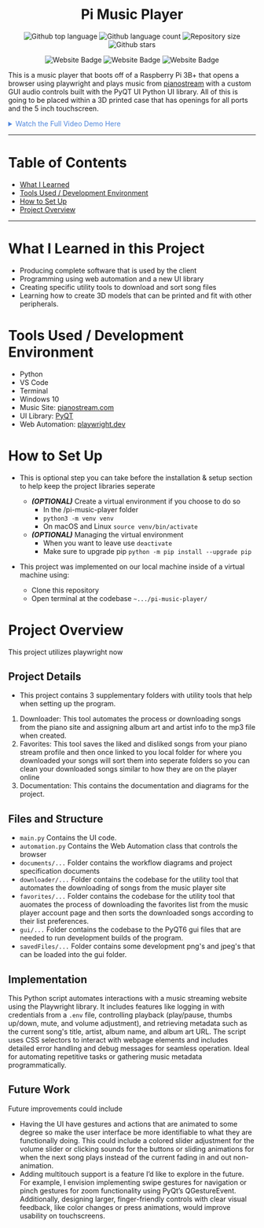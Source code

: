 


<h1 align="center">Pi Music Player</h1>

<p align="center">
  <img alt="Github top language" src="https://img.shields.io/github/languages/top/mitchellkolb/pi-music-player?color=A22846">

  <img alt="Github language count" src="https://img.shields.io/github/languages/count/mitchellkolb/pi-music-player?color=A22846">

  <img alt="Repository size" src="https://img.shields.io/github/repo-size/mitchellkolb/pi-music-player?color=A22846">

  <img alt="Github stars" src="https://img.shields.io/github/stars/mitchellkolb/pi-music-player?color=A22846" />
</p>

<p align="center">
<img
    src="https://img.shields.io/badge/Python-3776AB?style=for-the-badge&logo=Python&logoColor=white"
    alt="Website Badge" />
<img
    src="https://img.shields.io/badge/raspberrypi-A22846?style=for-the-badge&logo=raspberrypi&logoColor=white"
    alt="Website Badge" />
<img
    src="https://img.shields.io/badge/PyQT6-41cd52?style=for-the-badge&logo=qt&logoColor=white"
    alt="Website Badge" />
</p>

This is a music player that boots off of a Raspberry Pi 3B+ that opens a browser using playwright and plays music from [pianostream](http://pianostream.com/) with a custom GUI audio controls built with the PyQT UI Python UI library. All of this is going to be placed within a 3D printed case that has openings for all ports and the 5 inch touchscreen.


<details>
<summary style="color:#5087dd">Watch the Full Video Demo Here</summary>

[![Full Video Demo Here](https://img.youtube.com/vi/VidKEY/0.jpg)](https://www.youtube.com/watch?v=VidKEY)

</details>

---


# Table of Contents
- [What I Learned](#what-i-learned-in-this-project)
- [Tools Used / Development Environment](#tools-used--development-environment)
- [How to Set Up](#how-to-set-up)
- [Project Overview](#project-overview)


---

# What I Learned in this Project
- Producing complete software that is used by the client
- Programming using web automation and a new UI library
- Creating specific utility tools to download and sort song files
- Learning how to create 3D models that can be printed and fit with other peripherals.



# Tools Used / Development Environment
- Python
- VS Code
- Terminal
- Windows 10
- Music Site: [pianostream.com](http://pianostream.com/) 
- UI Library: [PyQT](https://doc.qt.io/qtforpython-6/)
- Web Automation: [playwright.dev](https://playwright.dev/) 





# How to Set Up
- This is optional step you can take before the installation & setup section to help keep the project libraries seperate
  - ***(OPTIONAL)*** Create a virtual environment if you choose to do so
      - In the /pi-music-player folder
      - `python3 -m venv venv`
      - On macOS and Linux `source venv/bin/activate`
  - ***(OPTIONAL)*** Managing the virtual environment
      - When you want to leave use `deactivate`
      - Make sure to upgrade pip `python -m pip install --upgrade pip`

- This project was implemented on our local machine inside of a virtual machine using:
  - Clone this repository 
  - Open terminal at the codebase `~.../pi-music-player/`





# Project Overview
This project utilizes playwright now



## Project Details
 - This project contains 3 supplementary folders with utility tools that help when setting up the program.
 1) Downloader: This tool automates the process or downloading songs from the piano site and assigning album art and artist info to the mp3 file when created.
 2) Favorites: This tool saves the liked and disliked songs from your piano stream profile and then once linked to you local folder for where you downloaded your songs will sort them into seperate folders so you can clean your downloaded songs similar to how they are on the player online
 3) Documentation: This contains the documentation and diagrams for the project.

## Files and Structure
- `main.py` Contains the UI code.
- `automation.py` Contains the Web Automation class that controls the browser
- `documents/...` Folder contains the workflow diagrams and project specification documents
- `downloader/...` Folder contains the codebase for the utility tool that automates the downloading of songs from the music player site
- `favorites/...` Folder contains the codebase for the utility tool that auomates the process of downloading the favorites list from the music player account page and then sorts the downloaded songs according to their list preferences.
- `gui/...` Folder contains the codebase to the PyQT6 gui files that are needed to run development builds of the program.
- `savedFiles/...` Folder contains some development png's and jpeg's that can be loaded into the gui folder. 



## Implementation

This Python script automates interactions with a music streaming website using the Playwright library. It includes features like logging in with credentials from a `.env` file, controlling playback (play/pause, thumbs up/down, mute, and volume adjustment), and retrieving metadata such as the current song's title, artist, album name, and album art URL. The script uses CSS selectors to interact with webpage elements and includes detailed error handling and debug messages for seamless operation. Ideal for automating repetitive tasks or gathering music metadata programmatically.

## Future Work
Future improvements could include 
- Having the UI have gestures and actions that are animated to some degree so make the user interface be more identifiable to what they are functionally doing. This could include a colored slider adjustment for the volume slider or clicking sounds for the buttons or sliding animations for when the next song plays instead of the current fading in and out non-animation.
- Adding multitouch support is a feature I’d like to explore in the future. For example, I envision implementing swipe gestures for navigation or pinch gestures for zoom functionality using PyQt’s QGestureEvent. Additionally, designing larger, finger-friendly controls with clear visual feedback, like color changes or press animations, would improve usability on touchscreens.






